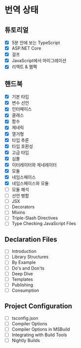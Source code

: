 # 번역 상태

## 튜토리얼
- [x] 5분 안에 보는 TypeScript
- [x] ASP.NET Core
- [x] 걸프
- [x] JavaScript에서 마이그레이션
- [x] 리액트 & 웹팩
## 핸드북
- [x] 기본 타입
- [x] 변수 선언
- [x] 인터페이스
- [x] 클래스
- [x] 함수
- [x] 제네릭
- [x] 열거형
- [x] 타입 추론
- [x] 타입 호환성
- [x] 고급 타입
- [x] 심볼
- [x] 이터레이터와 제네레이터
- [x] 모듈
- [x] 네임스페이스
- [x] 네임스페이스와 모듈
- [ ] 모듈 해석
- [ ] 선언 병합
- [ ] JSX
- [ ] Decorators
- [ ] Mixins
- [ ] Triple-Slash Directives
- [ ] Type Checking JavaScript Files
## Declaration Files
- [ ] Introduction
- [ ] Library Structures
- [ ] By Example
- [ ] Do's and Don'ts
- [ ] Deep Dive
- [ ] Templates
- [ ] Publishing
- [ ] Consumption
## Project Configuration
- [ ] tsconfig.json
- [ ] Compiler Options
- [ ] Compiler Options in MSBuild
- [ ] Integrating with Build Tools
- [ ] Nightly Builds